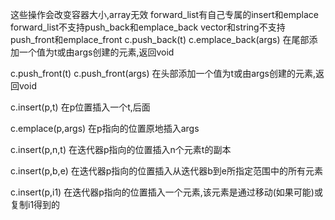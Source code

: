 这些操作会改变容器大小,array无效
forward_list有自己专属的insert和emplace
forward_list不支持push_back和emplace_back
vector和string不支持push_front和emplace_front
c.push_back(t)
c.emplace_back(args)
在尾部添加一个值为t或由args创建的元素,返回void

c.push_front(t)
c.push_front(args)
在头部添加一个值为t或由args创建的元素,返回void

c.insert(p,t)
在p位置插入一个t,后面

c.emplace(p,args)
在p指向的位置原地插入args

c.insert(p,n,t)
在迭代器p指向的位置插入n个元素t的副本

c.insert(p,b,e)
在迭代器p指向的位置插入从迭代器b到e所指定范围中的所有元素

c.insert(p,i1)
在迭代器p指向的位置插入一个元素,该元素是通过移动(如果可能)或复制i1得到的
